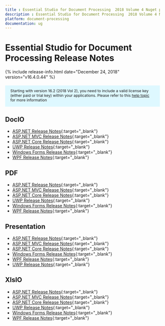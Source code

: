 ```yaml
---
title : Essential Studio for Document Processing  2018 Volume 4 Nuget package  Release Notes  
description : Essential Studio for Document Processing  2018 Volume 4 Nuget package  Release Notes  
platform: document-processing
documentation: ug
---
```


# Essential Studio for Document Processing  Release Notes  

{% include release-info.html date="December 24, 2018"  version="v16.4.0.44" %} 

<style>
    #license {
        font-size: .88em !important;
        margin-top: 1.5em;
        margin-bottom: 1.5em;
        background-color: #def8ff;
        padding: 10px 17px 14px;
    }
</style>

<div id="license">
    Starting with version 16.2 (2018 Vol 2), you need to include a valid license key (either paid or trial key) within your applications.
    Please refer to this <a href="/common/essential-studio/licensing/license-key">help topic</a> for more information
</div> 

## DocIO

* [ASP.NET Release Notes](/aspnet/release-notes/v16.4.0.44?type=all#docio){:target="_blank"}
* [ASP.NET MVC Release Notes](/aspnetmvc/release-notes/v16.4.0.44?type=all#docio){:target="_blank"}
* [ASP.NET Core Release Notes](/aspnet-core/release-notes/v16.4.0.44?type=all#docio){:target="_blank"}
* [UWP Release Notes](/uwp/release-notes/v16.4.0.44?type=all#docio){:target="_blank"}
* [Windows Forms Release Notes](/windowsforms/release-notes/v16.4.0.44?type=all#docio){:target="_blank"}
* [WPF Release Notes](/wpf/release-notes/v16.4.0.44?type=all#docio){:target="_blank"}


## PDF

* [ASP.NET Release Notes](/aspnet/release-notes/v16.4.0.44?type=all#pdf){:target="_blank"}
* [ASP.NET MVC Release Notes](/aspnetmvc/release-notes/v16.4.0.44?type=all#pdf){:target="_blank"}
* [ASP.NET Core Release Notes](/aspnet-core/release-notes/v16.4.0.44?type=all#pdf){:target="_blank"}
* [UWP Release Notes](/uwp/release-notes/v16.4.0.44?type=all#pdf){:target="_blank"}
* [Windows Forms Release Notes](/windowsforms/release-notes/v16.4.0.44?type=all#pdf){:target="_blank"}
* [WPF Release Notes](/wpf/release-notes/v16.4.0.44?type=all#pdf){:target="_blank"}


## Presentation

* [ASP.NET Release Notes](/aspnet/release-notes/v16.4.0.44?type=all#presentation){:target="_blank"}
* [ASP.NET MVC Release Notes](/aspnetmvc/release-notes/v16.4.0.44?type=all#presentation){:target="_blank"}
* [ASP.NET Core Release Notes](/aspnet-core/release-notes/v16.4.0.44?type=all#presentation){:target="_blank"}
* [Windows Forms Release Notes](/windowsforms/release-notes/v16.4.0.44?type=all#presentation){:target="_blank"}
* [WPF Release Notes](/wpf/release-notes/v16.4.0.44?type=all#presentation){:target="_blank"}
* [UWP Release Notes](/uwp/release-notes/v16.4.0.44?type=all#presentation){:target="_blank"}


## XlsIO

* [ASP.NET Release Notes](/aspnet/release-notes/v16.4.0.44?type=all#xlsio){:target="_blank"}
* [ASP.NET MVC Release Notes](/aspnetmvc/release-notes/v16.4.0.44?type=all#xlsio){:target="_blank"}
* [ASP.NET Core Release Notes](/aspnet-core/release-notes/v16.4.0.44?type=all#xlsio){:target="_blank"}
* [UWP Release Notes](/uwp/release-notes/v16.4.0.44?type=all#xlsio){:target="_blank"}
* [Windows Forms Release Notes](/windowsforms/release-notes/v16.4.0.44?type=all#xlsio){:target="_blank"}
* [WPF Release Notes](/wpf/release-notes/v16.4.0.44?type=all#xlsio){:target="_blank"}